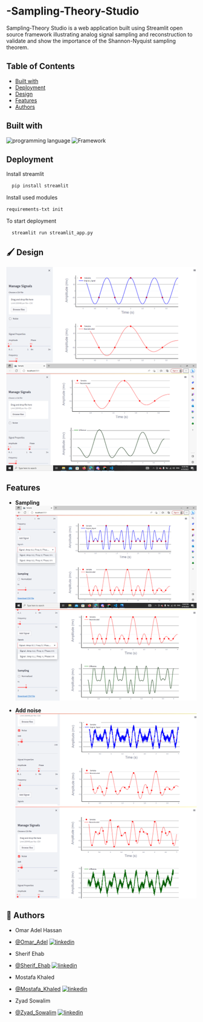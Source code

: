 # -Sampling-Theory-Studio
 Sampling-Theory Studio is a web application built using Streamlit open source framework illustrating analog signal sampling and reconstruction to validate and show the importance of the Shannon-Nyquist sampling theorem.
## Table of Contents

- [Built with](#Built-with)
- [Deployment](#Deployment)
- [Design](#Design)
- [Features](#Features)
- [Authors](#Authors)

## Built with

![programming language](https://img.shields.io/badge/programmig%20language-Python-red)
![Framework](https://img.shields.io/badge/Framework-Streamlit-blue)

## Deployment

 Install streamlit

```bash
  pip install streamlit
```
Install used modules

```bash
requirements-txt init
```
To start deployment 
```bash
  streamlit run streamlit_app.py
```
## 🖌️ Design
![main widow](./images/Sampling_0.png)
![main widow](./images/Sampling_1.png)

## Features
* **Sampling**
![main widow](./images/Features_0.png)
![main widow](./images/Features_1.png)

* **Add noise**
![Add noise](./images/Noise_0.png)
![Add noise](./images/Noise_1.png)


## 🔗 Authors
- Omar Adel Hassan
-  [@Omar_Adel](https://github.com/omar-adel1)
[![linkedin](https://img.shields.io/badge/linkedin-0A66C2?style=for-the-badge&logo=linkedin&logoColor=white)](https://www.linkedin.com/in/omar-adel-59b707231/)

- Sherif Ehab
- [@Sherif_Ehab](https://github.com/SharifEhab)
[![linkedin](https://img.shields.io/badge/linkedin-0A66C2?style=for-the-badge&logo=linkedin&logoColor=white)](https://www.linkedin.com/in/sharif-elmasry-b167a3252/)

- Mostafa Khaled
- [@Mostafa_Khaled](https://github.com/MostafaDarwish93)
[![linkedin](https://img.shields.io/badge/linkedin-0A66C2?style=for-the-badge&logo=linkedin&logoColor=white)](https://www.linkedin.com/in/mostafa-darwish-75a29225b/)

- Zyad Sowalim
- [@Zyad_Sowalim](https://github.com/Zyadsowilam)
[![linkedin](https://img.shields.io/badge/linkedin-0A66C2?style=for-the-badge&logo=linkedin&logoColor=white)](https://www.linkedin.com/in/zyad-sowilam-798209228/)
